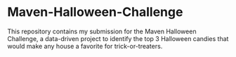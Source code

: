 # Maven-Halloween-Challenge
This repository contains my submission for the Maven Halloween Challenge, a data-driven project to identify the top 3 Halloween candies that would make any house a favorite for trick-or-treaters.
